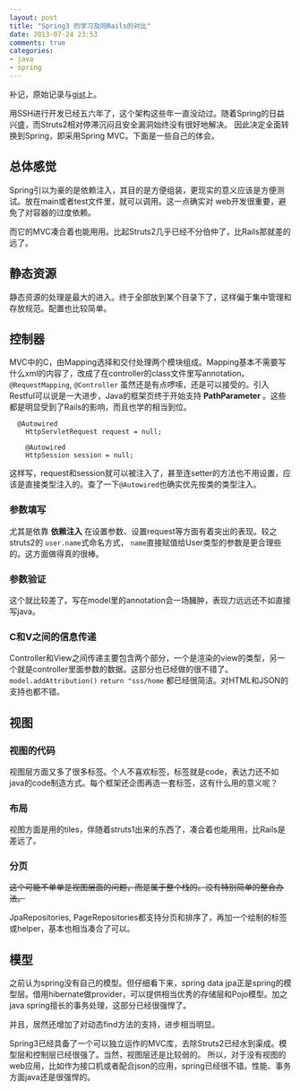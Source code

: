 ```yaml
---
layout: post
title: "Spring3 的学习及同Rails的对比"
date: 2013-07-24 23:53
comments: true
categories:
- java
- spring
---
```


补记，原始记录与[gist](https://gist.github.com/swachian/6070011)上。

用SSH进行开发已经五六年了，这个架构这些年一直没动过。随着Spring的日益兴盛，而Struts2相对停滞沉闷且安全漏洞始终没有很好地解决。
因此决定全面转换到Spring，即采用Spring MVC。下面是一些自己的体会。

## 总体感觉

Spring引以为豪的是依赖注入，其目的是方便组装，更现实的意义应该是方便测试。放在main或者test文件里，就可以调用。这一点确实对
web开发很重要，避免了对容器的过度依赖。

而它的MVC凑合着也能用用。比起Struts2几乎已经不分伯仲了，比Rails那就差的远了。

## 静态资源

静态资源的处理是最大的进入。终于全部放到某个目录下了，这样偏于集中管理和存放规范。配置也比较简单。

## 控制器

MVC中的C，由Mapping选择和交付处理两个模块组成。Mapping基本不需要写什么xml的内容了，改成了在controller的class文件里写annotation。`@RequestMapping`, `@Controller` 虽然还是有点啰嗦，还是可以接受的。引入Restful可以说是一大进步，Java的框架页终于开始支持 **PathParameter** 。这些都是明显受到了Rails的影响，而且也学的相当到位。

```
  @Autowired
	HttpServletRequest request = null;

	@Autowired
    HttpSession session = null;
```

这样写，request和session就可以被注入了，甚至连setter的方法也不用设置，应该是直接类型注入的。查了一下`@Autowired`也确实优先按类的类型注入。

### 参数填写

尤其是依靠 **依赖注入** 在设置参数、设置request等方面有着突出的表现。较之struts2的 `user.name`式命名方式， `name`直接赋值给User类型的参数是更合理些的。这方面做得真的很棒。

### 参数验证

这个就比较差了。写在model里的annotation会一场臃肿，表现力远远还不如直接写java。

### C和V之间的信息传递

Controller和View之间传递主要包含两个部分，一个是渲染的view的类型，另一个就是controller里面参数的数据。这部分也已经做的很不错了。`model.addAttribution()` `return "sss/home` 都已经很简洁。对HTML和JSON的支持也都不错。

## 视图

### 视图的代码

视图层方面又多了很多标签。个人不喜欢标签，标签就是code，表达力还不如java的code制造方式。每个框架还企图再造一套标签，这有什么用的意义呢？

### 布局

视图方面是用的tiles，伴随着struts1出来的东西了，凑合着也能用用，比Rails是差远了。

### 分页

~~这个可能不单单是视图层面的问题，而是属于整个栈的。没有特别简单的整合办法。~~

JpaRepositories, PageRepositories都支持分页和排序了，再加一个绘制的标签或helper，基本也相当凑合了可以。

## 模型

之前认为spring没有自己的模型。但仔细看下来，spring data jpa正是spring的模型层。借用hibernate做provider，可以提供相当优秀的存储层和Pojo模型。加之java spring擅长的事务处理，这部分已经很强悍了。

并且，居然还增加了对动态find方法的支持，进步相当明显。

Spring3已经具备了一个可以独立运作的MVC库，去除Struts2已经水到渠成。模型层和控制层已经很强了。当然，视图层还是比较弱的。
所以，对于没有视图的web应用，比如作为接口机或者配合json的应用，spring已经很不错。性能、事务方面java还是很强悍的。
